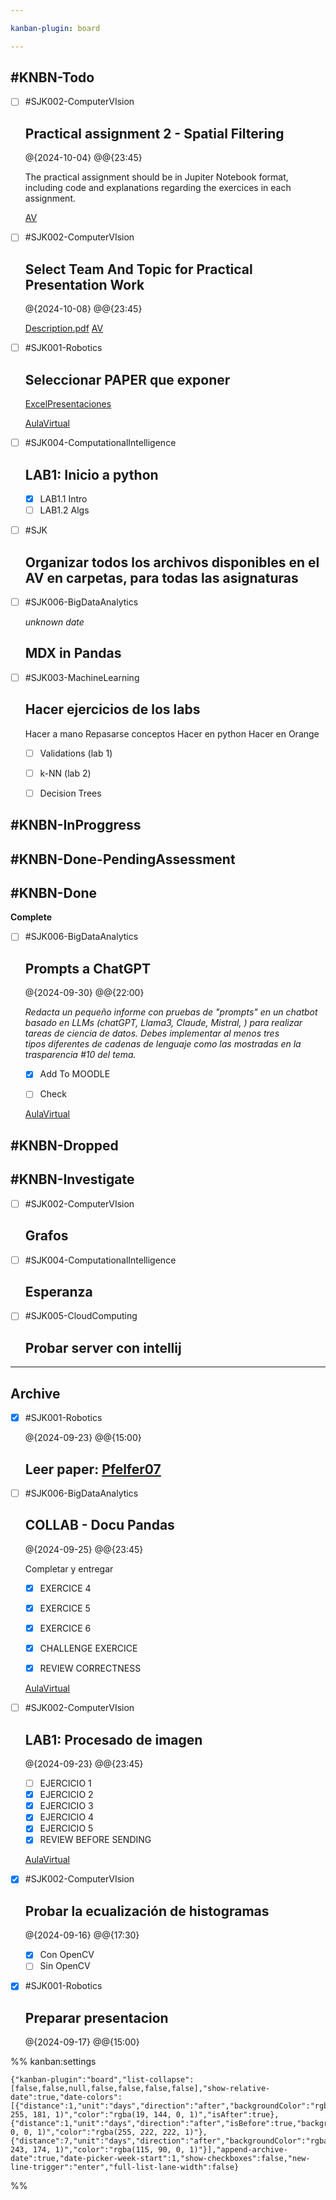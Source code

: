 ```yaml
---

kanban-plugin: board

---
```


## #KNBN-Todo

- [ ] #SJK002-ComputerVIsion
	## Practical assignment 2 - Spatial Filtering
	
	@{2024-10-04} @@{23:45} 
	
	The practical assignment should be in Jupiter Notebook format, including code and explanations regarding the exercices in each assignment.
	
	[AV](https://aulavirtual.uji.es/course/view.php?id=80733)
- [ ] #SJK002-ComputerVIsion
	
	## Select Team And Topic for Practical Presentation Work
	
	@{2024-10-08} @@{23:45} 
	
	[Description.pdf](https://aulavirtual.uji.es/mod/resource/view.php?id=5342275)
	[AV](https://aulavirtual.uji.es/mod/assign/view.php?id=5342276)
- [ ] #SJK001-Robotics 
	## Seleccionar PAPER que exponer
	
	[ExcelPresentaciones](https://docs.google.com/spreadsheets/d/122ZrUhUxatPlNhKL0De-PxXPcbXib59r9LjsXVejCMA/edit?gid=0#gid=0)
	
	[AulaVirtual](https://aulavirtual.uji.es/mod/choice/view.php?id=5421748)
- [ ] #SJK004-ComputationalIntelligence
	## LAB1: Inicio a python
	
	- [x] LAB1.1 Intro
	- [ ] LAB1.2 Algs
- [ ] #SJK
	## Organizar todos los archivos disponibles en el AV en carpetas, para todas las asignaturas
- [ ] #SJK006-BigDataAnalytics 
	
	*unknown date*
	
	## MDX in Pandas
- [ ] #SJK003-MachineLearning
	
	## Hacer ejercicios de los labs
	
	Hacer a mano
	Repasarse conceptos
	Hacer en python
	Hacer en Orange
	
	- [ ] Validations (lab 1)
	- [ ] k-NN (lab 2)
	- [ ] Decision Trees


## #KNBN-InProggress



## #KNBN-Done-PendingAssessment



## #KNBN-Done

**Complete**
- [ ] #SJK006-BigDataAnalytics 
	## Prompts a ChatGPT
	
	@{2024-09-30} @@{22:00} 
	
	*Redacta un pequeño informe con pruebas de "prompts" en un chatbot basado en LLMs (chatGPT, Llama3, Claude, Mistral, ) para realizar tareas de ciencia de datos. Debes implementar al menos tres tipos diferentes de cadenas de lenguaje como las mostradas en la trasparencia #10 del tema.*
	
	- [x] Add To MOODLE
	- [ ] Check
	
	
	[AulaVirtual](https://aulavirtual.uji.es/mod/assign/view.php?id=5339799)


## #KNBN-Dropped



## #KNBN-Investigate

- [ ] #SJK002-ComputerVIsion 
	## Grafos
- [ ] #SJK004-ComputationalIntelligence 
	## Esperanza
- [ ] #SJK005-CloudComputing 
	## Probar server con intellij


***

## Archive

- [x] #SJK001-Robotics 
	
	@{2024-09-23} @@{15:00} 
	## Leer paper: [Pfelfer07](https://aulavirtual.uji.es/mod/resource/view.php?id=5421720)
- [ ] #SJK006-BigDataAnalytics 
	## COLLAB - Docu Pandas
	@{2024-09-25}  @@{23:45} 
	
	Completar y entregar
	
	- [x] EXERCICE 4
	- [x] EXERCICE 5
	- [x] EXERCICE 6
	- [x] CHALLENGE EXERCICE
	
	- [x] REVIEW CORRECTNESS
	
	[AulaVirtual](https://aulavirtual.uji.es/mod/assign/view.php?id=5339794)
- [ ] #SJK002-ComputerVIsion 
	## LAB1: Procesado de imagen
	@{2024-09-23} @@{23:45} 
	- [ ] EJERCICIO 1
	- [x] EJERCICIO 2
	- [x] EJERCICIO 3
	- [x] EJERCICIO 4
	- [x] EJERCICIO 5
	- [x] REVIEW BEFORE SENDING
	
	[AulaVirtual](https://aulavirtual.uji.es/mod/assign/view.php?id=5430927)
- [x] #SJK002-ComputerVIsion 
	## Probar la ecualización de histogramas
	@{2024-09-16} @@{17:30}
	
	- [x] Con OpenCV
	- [ ] Sin OpenCV
- [x] #SJK001-Robotics 
	## Preparar presentacion
	@{2024-09-17} @@{15:00}

%% kanban:settings
```
{"kanban-plugin":"board","list-collapse":[false,false,null,false,false,false,false],"show-relative-date":true,"date-colors":[{"distance":1,"unit":"days","direction":"after","backgroundColor":"rgba(189, 255, 181, 1)","color":"rgba(19, 144, 0, 1)","isAfter":true},{"distance":1,"unit":"days","direction":"after","isBefore":true,"backgroundColor":"rgba(255, 0, 0, 1)","color":"rgba(255, 222, 222, 1)"},{"distance":7,"unit":"days","direction":"after","backgroundColor":"rgba(255, 243, 174, 1)","color":"rgba(115, 90, 0, 1)"}],"append-archive-date":true,"date-picker-week-start":1,"show-checkboxes":false,"new-line-trigger":"enter","full-list-lane-width":false}
```
%%